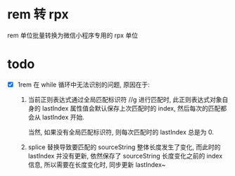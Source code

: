 # rem 转 rpx

rem 单位批量转换为微信小程序专用的 rpx 单位

# todo

- [x] 1rem 在 while 循环中无法识别的问题, 原因在于:

    1.  当前正则表达式通过全局匹配标识符 //g 进行匹配时, 此正则表达式对象自身的 lastIndex 属性值会默认保存上次匹配时的 index, 然后每次的匹配都会从 lastIndex 开始.
    
        当然, 如果没有全局匹配标识符, 则每次匹配时的 lastIndex 总是为 0.
        
    2.  splice 替换导致要匹配的 sourceString 整体长度发生了变化, 而此时的 lastIndex 并没有更新, 依然保存了 sourceString 长度变化之前的 index 信息, 所以需要在长度变化时, 同步更新 lastIndex~